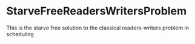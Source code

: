 # StarveFreeReadersWritersProblem
This is the starve free solution to the classical readers-writers problem in scheduling
